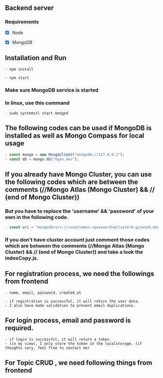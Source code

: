 ## Backend server

### Requirements

- [x] Node

- [x] MongoDB

## Installation and Run

```
- npm install

- npm start

```

### Make sure MongoDB service is started

### In linux, use this command

```
- sudo systemctl start mongod
```

## The following codes can be used if MongoDB is installed as well as Mongo Compass for local usage

```javascript
- const mongo = new MongoClient("mongodb://127.0.0.1");
- const db = mongo.db("myan_dev");
```

## If you already have Mongo Cluster, you can use the following codes which are between the comments (//Mongo Atlas (Mongo Cluster) && // (end of Mongo Cluster))

### But you have to replace the 'username' && 'password' of your own in the following code.

```javascript
- const uri = "mongodb+srv://<username>:<password>@cluster0.gzjwno9.mongodb.net/?retryWrites=true&w=majority";
```

### If you don't have cluster account just comment those codes which are between the comments (//Mongo Atlas (Mongo Cluster) && // (end of Mongo Cluster)) and take a look the indexCopy.js.



## For registration process, we need the followings from frontend

```
- name, email, password, created_at

- if registration is successful, it will return the user data.
- I also have made validation to prevent email duplications.
```

## For login process, email and password is required.

```
- if login is successful, it will return a token.
- (in my view), I only store the token in the localstorage. (if thoughts vary, feel free to contact me)
```

## For Topic CRUD , we need following things from frontend
